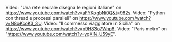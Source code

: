 Video: "Una rete neurale disegna le regioni italiane" on https://www.youtube.com/watch?v=aFYKogbNi0Q&t=982s.
Video: "Python con thread e processi paralleli" on https://www.youtube.com/watch?v=N8oKcoK3_3U.
Video: "Il commesso viaggiatore in Sicilia" on https://www.youtube.com/watch?v=p9H83o7Wnp8.
Video: "Paris metro" on "https://www.youtube.com/watch?v=yqXIN_U59yE".
